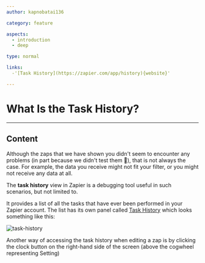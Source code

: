 ```yaml
---
author: kapnobatai136

category: feature

aspects:
  - introduction
  - deep

type: normal

links:
  -'[Task History](https://zapier.com/app/history){website}'

---
```


# What Is the Task History?

---
## Content

Although the zaps that we have shown you didn't seem to encounter any problems (in part because we didn't test them 🤭), that is not always the case. For example, the data you receive might not fit your filter, or you might not receive any data at all.

The **task history** view in Zapier is a debugging tool useful in such scenarios, but not limited to. 

It provides a list of all the tasks that have ever been performed in your Zapier account. The list has its own panel called [Task History](https://zapier.com/app/history) which looks something like this:

![task-history](https://img.enkipro.com/b56b0580df5e3b71adf5d728bb380c1f.png)

Another way of accessing the task history when editing a zap is by clicking the clock button on the right-hand side of the screen (above the cogwheel representing Setting)
